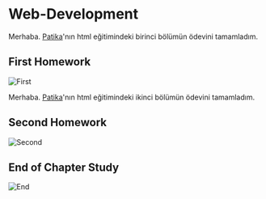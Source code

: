 # Web-Development

Merhaba. [Patika](https://www.patika.dev/tr)'nın html eğitimindeki birinci bölümün ödevini tamamladım.

## First Homework
![First](/images/%C3%B6dev1.PNG)


Merhaba. [Patika](https://www.patika.dev/tr)'nın html eğitimindeki ikinci bölümün ödevini tamamladım.

## Second Homework
![Second](/images/%C3%B6dev2.PNG )


## End of Chapter Study

![End](/End%20of%20Chapter%20Study/%C3%B6dev3.PNG)






